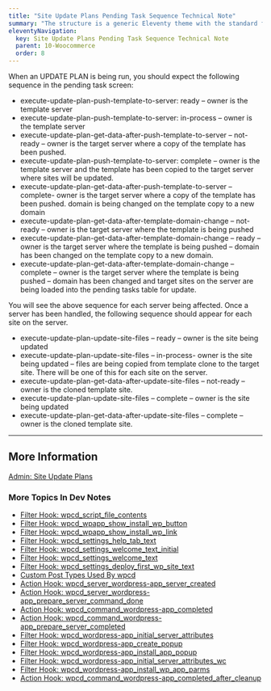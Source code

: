 ```yaml
---
title: "Site Update Plans Pending Task Sequence Technical Note"
summary: "The structure is a generic Eleventy theme with the standard folder and file names."
eleventyNavigation:
  key: Site Update Plans Pending Task Sequence Technical Note
  parent: 10-Woocommerce
  order: 8
---
```

When an UPDATE PLAN is being run, you should expect the following sequence in the pending task screen:

*   execute-update-plan-push-template-to-server: ready – owner is the template server
*   execute-update-plan-push-template-to-server: in-process – owner is the template server
*   execute-update-plan-get-data-after-push-template-to-server – not-ready – owner is the target server where a copy of the template has been pushed.
*   execute-update-plan-push-template-to-server: complete – owner is the template server and the template has been copied to the target server where sites will be updated.
*   execute-update-plan-get-data-after-push-template-to-server – complete- owner is the target server where a copy of the template has been pushed. domain is being changed on the template copy to a new domain
*   execute-update-plan-get-data-after-template-domain-change – not-ready – owner is the target server where the template is being pushed
*   execute-update-plan-get-data-after-template-domain-change – ready – owner is the target server where the template is being pushed – domain has been changed on the template copy to a new domain.
*   execute-update-plan-get-data-after-template-domain-change – complete – owner is the target server where the template is being pushed – domain has been changed and target sites on the server are being loaded into the pending tasks table for update.

You will see the above sequence for each server being affected. Once a server has been handled, the following sequence should appear for each site on the server.

*   execute-update-plan-update-site-files – ready – owner is the site being updated
*   execute-update-plan-update-site-files – in-process- owner is the site being updated – files are being copied from template clone to the target site. There will be one of this for each site on the server.
*   execute-update-plan-get-data-after-update-site-files – not-ready – owner is the cloned template site.
*   execute-update-plan-update-site-files – complete – owner is the site being updated
*   execute-update-plan-get-data-after-update-site-files – complete – owner is the cloned template site.

- - -

## More Information

[Admin: Site Update Plans](https://web.archive.org/web/20240304155754/https://wpclouddeploy.com/documentation/wpcloud-deploy-admin/site-update-plans/)

### More Topics In Dev Notes

*   [Filter Hook: wpcd\_script\_file\_contents](https://web.archive.org/web/20240304155754/https://wpclouddeploy.com/documentation/wpcloud-deploy-dev-notes/filter-hook-wpcd_script_file_contents/)
*   [Filter Hook: wpcd\_wpapp\_show\_install\_wp\_button](https://web.archive.org/web/20240304155754/https://wpclouddeploy.com/documentation/wpcloud-deploy-dev-notes/filter-hook-wpcd_wpapp_show_install_wp_button/)
*   [Filter Hook: wpcd\_wpapp\_show\_install\_wp\_link](https://web.archive.org/web/20240304155754/https://wpclouddeploy.com/documentation/wpcloud-deploy-dev-notes/filter-hook-wpcd_wpapp_show_install_wp_link/)
*   [Filter Hook: wpcd\_settings\_help\_tab\_text](https://web.archive.org/web/20240304155754/https://wpclouddeploy.com/documentation/wpcloud-deploy-dev-notes/filter-hook-wpcd_settings_help_tab_text/)
*   [Filter Hook: wpcd\_settings\_welcome\_text\_initial](https://web.archive.org/web/20240304155754/https://wpclouddeploy.com/documentation/wpcloud-deploy-dev-notes/filter-hook-wpcd_settings_welcome_text_initial/)
*   [Filter Hook: wpcd\_settings\_welcome\_text](https://web.archive.org/web/20240304155754/https://wpclouddeploy.com/documentation/wpcloud-deploy-dev-notes/filter-hook-wpcd_settings_welcome_text/)
*   [Filter Hook: wpcd\_settings\_deploy\_first\_wp\_site\_text](https://web.archive.org/web/20240304155754/https://wpclouddeploy.com/documentation/wpcloud-deploy-dev-notes/filter-hook-wpcd_settings_deploy_first_wp_site_text/)
*   [Custom Post Types Used By wpcd](https://web.archive.org/web/20240304155754/https://wpclouddeploy.com/documentation/wpcloud-deploy-dev-notes/custom-post-types-used-by-wpcd/)
*   [Action Hook: wpcd\_server\_wordpress-app\_server\_created](https://web.archive.org/web/20240304155754/https://wpclouddeploy.com/documentation/wpcloud-deploy-dev-notes/action-hook-wpcd_server_wordpress-app_server_created/)
*   [Action Hook: wpcd\_server\_wordpress-app\_prepare\_server\_command\_done](https://web.archive.org/web/20240304155754/https://wpclouddeploy.com/documentation/wpcloud-deploy-dev-notes/action-hook-wpcd_server_wordpress-app_prepare_server_command_done/)
*   [Action Hook: wpcd\_command\_wordpress-app\_completed](https://web.archive.org/web/20240304155754/https://wpclouddeploy.com/documentation/wpcloud-deploy-dev-notes/action-hook-wpcd_command_wordpress-app_completed/)
*   [Action Hook: wpcd\_command\_wordpress-app\_prepare\_server\_completed](https://web.archive.org/web/20240304155754/https://wpclouddeploy.com/documentation/wpcloud-deploy-dev-notes/action-hook-wpcd_command_wordpress-app_prepare_server_done/)
*   [Filter Hook: wpcd\_wordpress-app\_initial\_server\_attributes](https://web.archive.org/web/20240304155754/https://wpclouddeploy.com/documentation/wpcloud-deploy-dev-notes/filter-hook-wpcd_wordpress-app_initial_server_attributes/)
*   [Filter Hook: wpcd\_wordpress-app\_create\_popup](https://web.archive.org/web/20240304155754/https://wpclouddeploy.com/documentation/wpcloud-deploy-dev-notes/filter-hook-wpcd_wordpress-app_create_popup/)
*   [Filter Hook: wpcd\_wordpress-app\_install\_app\_popup](https://web.archive.org/web/20240304155754/https://wpclouddeploy.com/documentation/wpcloud-deploy-dev-notes/filter-hook-wpcd_wordpress-install_app_popup/)
*   [Filter Hook: wpcd\_wordpress-app\_initial\_server\_attributes\_wc](https://web.archive.org/web/20240304155754/https://wpclouddeploy.com/documentation/wpcloud-deploy-dev-notes/filter-hook-wpcd_wordpress-app_initial_server_attributes_wc/)
*   [Filter Hook: wpcd\_wordpress-app\_install\_wp\_app\_parms](https://web.archive.org/web/20240304155754/https://wpclouddeploy.com/documentation/wpcloud-deploy-dev-notes/filter-hook-wpcd_wordpress-app_install_app_popup/)
*   [Action Hook: wpcd\_command\_wordpress-app\_completed\_after\_cleanup](https://web.archive.org/web/20240304155754/https://wpclouddeploy.com/documentation/wpcloud-deploy-dev-notes/action-hook-wpcd_command_wordpress-app_completed_after_cleanup/)
